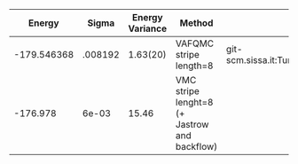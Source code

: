 |       Energy          |  Sigma          | Energy Variance  |  Method                | Data repository                                    |       
| ----------------------| ----------------|------------------|--------------          |-----------------                                   |
|   -179.546368         |   .008192       |    1.63(20)      | VAFQMC stripe length=8 | git-scm.sissa.it:TurboLattice/HST_AAD/example/16x16/U8/stripel8doping1su8p4/b1.3n/pbc
|  -176.978             |   6e-03         |   15.46          |   VMC stripe lenght=8 (+ Jastrow and backflow) |    

